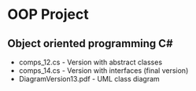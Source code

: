 # OOP Project
## Object oriented programming C#
* comps_12.cs - Version with abstract classes
* comps_14.cs - Version with interfaces (final version)
* DiagramVersion13.pdf - UML class diagram
